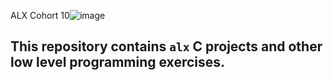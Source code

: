 ALX Cohort 10![image](https://user-images.githubusercontent.com/105258746/189962379-f8aca8d6-0a1b-4367-8360-af2dd481734e.png)

## This repository contains `alx` C projects and other low level programming exercises.
